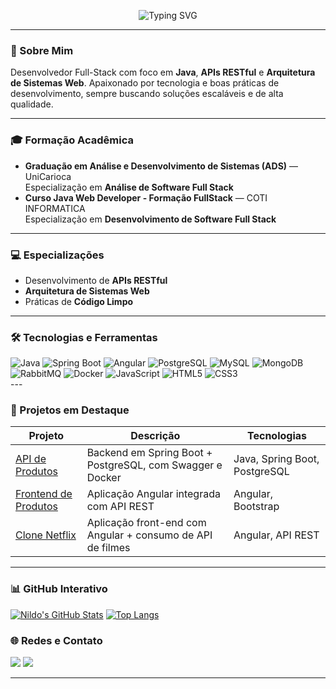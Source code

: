 <p align="center">
  <img src="https://readme-typing-svg.demolab.com?font=Fira+Code&size=28&speed=50&pause=2000&repeat=true&color=F2CDCD&center=true&width=1000&lines=Ol%C3%A1!+Sou+Nildo+Santos+%F0%9F%91%8B;Desenvolvedor+Full-Stack;Apaixonado+por+tecnologia!;Java+%7C+APIs+RESTful;Arquitetura+de+Sistemas+Web" alt="Typing SVG" />
</p>

---

### 🚀 Sobre Mim
Desenvolvedor Full-Stack com foco em **Java**, **APIs RESTful** e **Arquitetura de Sistemas Web**. Apaixonado por tecnologia e boas práticas de desenvolvimento, sempre buscando soluções escaláveis e de alta qualidade.

---

### 🎓 Formação Acadêmica
- **Graduação em Análise e Desenvolvimento de Sistemas (ADS)** — UniCarioca  
  Especialização em **Análise de Software Full Stack**  
- **Curso Java Web Developer - Formação FullStack** — COTI INFORMATICA  
  Especialização em **Desenvolvimento de Software Full Stack**

---

### 💻 Especializações
- Desenvolvimento de **APIs RESTful**  
- **Arquitetura de Sistemas Web**  
- Práticas de **Código Limpo**

---

### 🛠 Tecnologias e Ferramentas
<div>
<img alt="Java" src="https://img.shields.io/badge/-Java-007396?style=flat-square&logo=java&logoColor=white" />
<img alt="Spring Boot" src="https://img.shields.io/badge/-Spring%20Boot-6DB33F?style=flat-square&logo=spring&logoColor=white" />
<img alt="Angular" src="https://img.shields.io/badge/-Angular-DD0031?style=flat-square&logo=angular&logoColor=white" />
<img alt="PostgreSQL" src="https://img.shields.io/badge/-PostgreSQL-336791?style=flat-square&logo=postgresql&logoColor=white" />
<img alt="MySQL" src="https://img.shields.io/badge/-MySQL-4479A1?style=flat-square&logo=mysql&logoColor=white" />
<img alt="MongoDB" src="https://img.shields.io/badge/-MongoDB-47A248?style=flat-square&logo=mongodb&logoColor=white" />
<img alt="RabbitMQ" src="https://img.shields.io/badge/-RabbitMQ-FF6600?style=flat-square&logo=rabbitmq&logoColor=white" />
<img alt="Docker" src="https://img.shields.io/badge/-Docker-2496ED?style=flat-square&logo=docker&logoColor=white" />
<img alt="JavaScript" src="https://img.shields.io/badge/-JavaScript-F7DF1E?style=flat-square&logo=javascript&logoColor=black" />
<img alt="HTML5" src="https://img.shields.io/badge/-HTML5-E34F26?style=flat-square&logo=html5&logoColor=white" />
<img alt="CSS3" src="https://img.shields.io/badge/-CSS3-1572B6?style=flat-square&logo=css3&logoColor=white" />
</div>
---

### 🌟 Projetos em Destaque
| Projeto | Descrição | Tecnologias |
|---------|-----------|------------|
| [API de Produtos](https://github.com/nildo-santos/projetoApiProdutos) | Backend em Spring Boot + PostgreSQL, com Swagger e Docker | Java, Spring Boot, PostgreSQL |
| [Frontend de Produtos](https://github.com/nildo-santos/projetoWebProdutos) | Aplicação Angular integrada com API REST | Angular, Bootstrap |
| [Clone Netflix](https://github.com/nildo-santos/netflix-clone) | Aplicação front-end com Angular + consumo de API de filmes | Angular, API REST |

---

### 📊 GitHub Interativo
<!-- Stats cards -->
[![Nildo's GitHub Stats](https://github-readme-stats.vercel.app/api?username=nildo-santos&show_icons=true&theme=tokyonight&include_all_commits=true&count_private=true)](https://github.com/nildo-santos)
[![Top Langs](https://github-readme-stats.vercel.app/api/top-langs/?username=nildo-santos&layout=compact&langs_count=6&theme=tokyonight)](https://github.com/nildo-santos)



### 🌐 Redes e Contato
<a href="https://www.linkedin.com/in/nildo-santos/" target="_blank"><img src="https://img.shields.io/badge/-LinkedIn-%230077B5?style=for-the-badge&logo=linkedin&logoColor=white" /></a>
<a href="https://instagram.com/nildosantoss" target="_blank"><img src="https://img.shields.io/badge/-Instagram-%23E4405F?style=for-the-badge&logo=instagram&logoColor=white" /></a>

---



